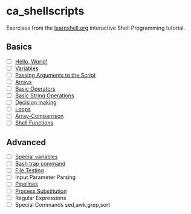 # ca_shellscripts

Exercises from the [learnshell.org](https://learnshell.org/) interactive Shell Programming tutorial.

## Basics
- [ ] [Hello, World!](./Hello.sh)
- [ ] [Variables](./Variables.sh)
- [ ] [Passing Arguments to the Script](./Arguments.sh)
- [ ] [Arrays](./Arrays.sh)
- [ ] [Basic Operators](./Operators.sh)
- [ ] [Basic String Operations](./String.sh)
- [ ] [Decision making](./Decision_Making.sh)
- [ ] [Loops](./Loops.sh)
- [ ] [Array-Comparrison](./Array-Comparrison.sh)
- [ ] [Shell Functions](./Functions.sh)

## Advanced
- [ ] [Special variables](./Special_Variables.sh)
- [ ] [Bash trap command](./trap.sh)
- [ ] [File Testing](./File_Testing.sh)
- [ ] Input Parameter Parsing
- [ ] [Pipelines](./Pipelines.sh)
- [ ] [Process Substitution](./Process_Substitution.sh)
- [ ] Regular Expressions
- [ ] Special Commands sed,awk,grep,sort
